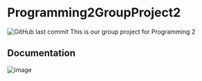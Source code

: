 # Programming2GroupProject2
![GitHub last commit](https://img.shields.io/github/last-commit/HoldMyTyr/Programming2GroupProject2)
This is our group project for Programming 2
## Documentation

![image](https://github.com/HoldMyTyr/2022CP2Project2/blob/main/res/2022CP2.jpg)

